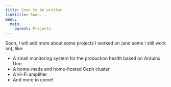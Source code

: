 ```yaml
---
title: Soon to be written
linktitle: Soon...
menu:
  main:
    parent: Projects
---
```


Soon, I will add more about some projects I worked on (and some I still work on), like:

* A small monitoring system for the production health based on Arduino Uno
* A home-made and home-hosted Ceph cluster
* A Hi-Fi amplifier
* And more to come!
